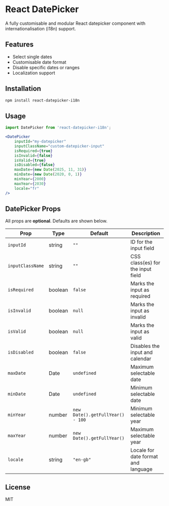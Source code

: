 # React DatePicker

A fully customisable and modular React datepicker component with internationalisation (i18n) support.

## Features

- Select single dates
- Customisable date format
- Disable specific dates or ranges
- Localization support

## Installation

```bash
npm install react-datepicker-i18n
```

## Usage

```jsx
import DatePicker from 'react-datepicker-i18n';

<DatePicker
    inputId="my-datepicker"
    inputClassName="custom-datepicker-input"
    isRequired={true}
    isInvalid={false}
    isValid={true}
    isDisabled={false}
    maxDate={new Date(2025, 11, 31)}
    minDate={new Date(2020, 0, 1)}
    minYear={2000}
    maxYear={2030}
    locale="fr"
/>

```

## DatePicker Props

All props are **optional**. Defaults are shown below.

| Prop              | Type      | Default                        | Description                                  |
|-------------------|-----------|--------------------------------|----------------------------------------------|
| `inputId`         | string    | `""`                           | ID for the input field                       |
| `inputClassName`  | string    | `""`                           | CSS class(es) for the input field            |
| `isRequired`      | boolean   | `false`                        | Marks the input as required                  |
| `isInvalid`       | boolean   | `null`                         | Marks the input as invalid                   |
| `isValid`         | boolean   | `null`                         | Marks the input as valid                     |
| `isDisabled`      | boolean   | `false`                        | Disables the input and calendar              |
| `maxDate`         | Date      | `undefined`                    | Maximum selectable date                      |
| `minDate`         | Date      | `undefined`                    | Minimum selectable date                      |
| `minYear`         | number    | `new Date().getFullYear() - 100`| Minimum selectable year                     |
| `maxYear`         | number    | `new Date().getFullYear()`     | Maximum selectable year                      |
| `locale`          | string    | `"en-gb"`                      | Locale for date format and language          |


## License

MIT
